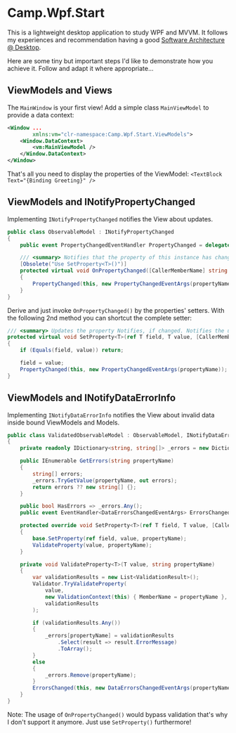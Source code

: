 # Camp.Wpf.Start
This is a lightweight desktop application to study WPF and MVVM. It follows my experiences and recommendation having a good [Software Architecture @ Desktop](http://devsofa.blogspot.de/2017/01/software-architecture-desktop.html).

Here are some tiny but important steps I'd like to demonstrate how you achieve it. Follow and adapt it where appropriate...

## ViewModels and Views
The `MainWindow` is your first view! Add a simple class `MainViewModel` to provide a data context:

```xml
<Window ...
        xmlns:vm="clr-namespace:Camp.Wpf.Start.ViewModels">
    <Window.DataContext>
        <vm:MainViewModel />
    </Window.DataContext>
</Window>
```

That's all you need to display the properties of the ViewModel: `<TextBlock Text="{Binding Greeting}" />`

## ViewModels and INotifyPropertyChanged
Implementing `INotifyPropertyChanged` notifies the View about updates.
```cs
public class ObservableModel : INotifyPropertyChanged
{
    public event PropertyChangedEventHandler PropertyChanged = delegate { };

    /// <summary> Notifies that the property of this instance has changed. </summary>
    [Obsolete("Use SetProperty<T>()")]
    protected virtual void OnPropertyChanged([CallerMemberName] string propertyName = null)
    {
        PropertyChanged(this, new PropertyChangedEventArgs(propertyName));
    }
}
```
Derive and just invoke `OnPropertyChanged()` by the properties' setters. With the following 2nd method you can shortcut the complete setter:
```cs
/// <summary> Updates the property Notifies, if changed. Notifies the update afterwards. </summary>
protected virtual void SetProperty<T>(ref T field, T value, [CallerMemberName] string propertyName = null)
{
    if (Equals(field, value)) return;

    field = value;
    PropertyChanged(this, new PropertyChangedEventArgs(propertyName));
}
```

## ViewModels and INotifyDataErrorInfo
Implementing `INotifyDataErrorInfo` notifies the View about invalid data inside bound ViewModels and Models.
```cs
public class ValidatedObservableModel : ObservableModel, INotifyDataErrorInfo
{
    private readonly IDictionary<string, string[]> _errors = new Dictionary<string, string[]>();

    public IEnumerable GetErrors(string propertyName)
    {
        string[] errors;
        _errors.TryGetValue(propertyName, out errors);
        return errors ?? new string[] {};
    }

    public bool HasErrors => _errors.Any();
    public event EventHandler<DataErrorsChangedEventArgs> ErrorsChanged = delegate { };

    protected override void SetProperty<T>(ref T field, T value, [CallerMemberName] string propertyName = null)
    {
        base.SetProperty(ref field, value, propertyName);
        ValidateProperty(value, propertyName);
    }

    private void ValidateProperty<T>(T value, string propertyName)
    {
        var validationResults = new List<ValidationResult>();
        Validator.TryValidateProperty(
            value,
            new ValidationContext(this) { MemberName = propertyName },
            validationResults
        );

        if (validationResults.Any())
        {
            _errors[propertyName] = validationResults
                .Select(result => result.ErrorMessage)
                .ToArray();
        }
        else
        {
            _errors.Remove(propertyName);
        }
        ErrorsChanged(this, new DataErrorsChangedEventArgs(propertyName));
    }
}
```
Note: The usage of `OnPropertyChanged()` would bypass validation that's why I don't support it anymore. Just use `SetProperty()` furthermore!